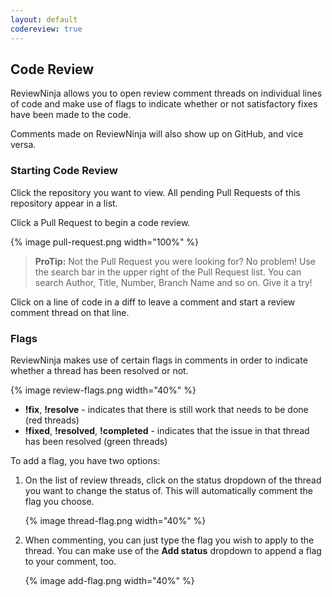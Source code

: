 ```yaml
---
layout: default
codereview: true
---
```


## Code Review

ReviewNinja allows you to open review comment threads on individual lines of code and make use of flags to indicate whether or not satisfactory fixes have been made to the code.

Comments made on ReviewNinja will also show up on GitHub, and vice versa.

### Starting Code Review

Click the repository you want to view. All pending Pull Requests of this
repository appear in a list.  

Click a Pull Request to begin a code review.

{% image pull-request.png width="100%" %}

> **ProTip:** Not the Pull Request you were looking for? No problem! Use the search bar in the upper right of the Pull Request list. You can search Author, Title, Number, Branch Name and so on. Give it a try! 

Click on a line of code in a diff to leave a comment and start a review comment thread on that line.

### Flags

ReviewNinja makes use of certain flags in comments in order to indicate whether a thread has been resolved or not.

{% image review-flags.png width="40%" %}

* **!fix**, **!resolve** - indicates that there is still work that needs to be done (red threads)
* **!fixed**, **!resolved**, **!completed** - indicates that the issue in that thread has been resolved (green threads)

To add a flag, you have two options:

1. On the list of review threads, click on the status dropdown of the thread you want to change the status of. This will automatically comment the flag you choose.

	{% image thread-flag.png width="40%" %}

2. When commenting, you can just type the flag you wish to apply to the thread. You can make use of the **Add status** dropdown to append a flag to your comment, too.

	{% image add-flag.png width="40%" %}

